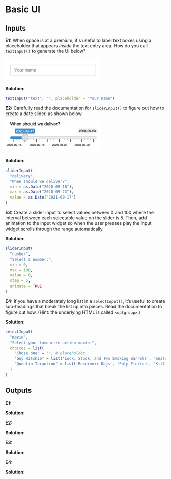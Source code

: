# Basic UI

## Inputs

**E1:** When space is at a premium, it's useful to label text boxes using a placeholder that appears *inside* the text entry area. How do you call `textInput()` to generate the UI below?

<img src="images/02-basic-ui/placeholder.png" width="%40" />

**Solution:**


```r
textInput("text", "", placeholder = "Your name")
```

**E2:** Carefully read the documentation for `sliderInput()` to figure out how to create a date slider, as shown below.

<img src="images/02-basic-ui/date-slider.png" width="%40" />

**Solution:**


```r
sliderInput(
  "delivery",
  "When should we deliver?",
  min = as.Date("2020-09-16"),
  max = as.Date("2020-09-23"),
  value = as.Date("2021-09-17")
)
```

**E3:** Create a slider input to select values between 0 and 100 where the interval between each selectable value on the slider is 5. Then, add animation to the input widget so when the user presses play the input widget scrolls through the range automatically.

**Solution:** 


```r
sliderInput(
  "number", 
  "Select a number:",
  min = 0, 
  max = 100, 
  value = 0, 
  step = 5, 
  animate = TRUE
)
```

**E4:** If you have a moderately long list in a `selectInput()`, it’s useful to create sub-headings that break the list up into pieces. Read the documentation to figure out how. (Hint: the underlying HTML is called `<optgroup>`.)

**Solution:**


```r
selectInput(
  "movie",
  "Select your favourite action movie:",
  choices = list(
    "Chose one" = "", # placeholder
    "Guy Ritchie" = list('Lock, Stock, and Two Smoking Barrels', 'Snatch', 'RocknRolla'),
    "Quentin Tarantino" = list('Reservoir Dogs', 'Pulp Fiction', 'Kill Bill')
  )
)
```

## Outputs

**E1:**

**Solution:**

**E2:**

**Solution:**

**E3:**

**Solution:**

**E4:**

**Solution:**
